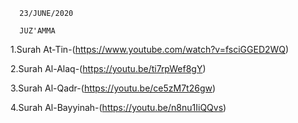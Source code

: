       23/JUNE/2020      
      
      JUZ'AMMA
      
1.Surah At-Tin-(https://www.youtube.com/watch?v=fsciGGED2WQ)

2.Surah Al-Alaq-(https://youtu.be/ti7rpWef8gY)

3.Surah Al-Qadr-(https://youtu.be/ce5zM7t26gw)

4.Surah Al-Bayyinah-(https://youtu.be/n8nu1IiQQvs)

